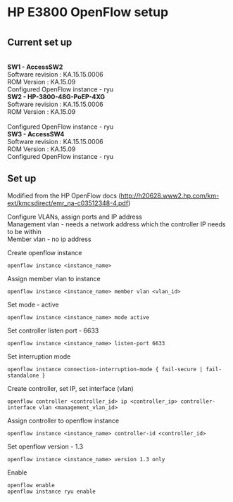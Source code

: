 <h1>HP E3800 OpenFlow setup<h1>

<h2> Current set up </h2>

<b><br>SW1 - AccessSW2</b>
<br>Software revision  : KA.15.15.0006
<br>ROM Version        : KA.15.09 
<br>Configured OpenFlow instance - ryu
<b><br>SW2 - HP-3800-48G-PoEP-4XG</b>
<br>Software revision  : KA.15.15.0006 
<br>ROM Version        : KA.15.09   
<br>Configured OpenFlow instance - ryu
<b><br>SW3 - AccessSW4</b> 
<br>Software revision  : KA.15.15.0006
<br>ROM Version        : KA.15.09 
<br>Configured OpenFlow instance - ryu

<h2> Set up </h2>

Modified from the HP OpenFlow docs (http://h20628.www2.hp.com/km-ext/kmcsdirect/emr_na-c03512348-4.pdf)

Configure VLANs, assign ports and IP address
<br>Management vlan - needs a network address which the controller IP needs to be within
<br>Member vlan - no ip address

Create openflow instance

`openflow instance <instance_name>`

Assign member vlan to instance

`openflow instance <instance_name> member vlan <vlan_id>`

Set mode - active

`openflow instance <instance_name> mode active`

Set controller listen port - 6633

`openflow instance <instance_name> listen-port 6633`

Set interruption mode 

`openflow instance connection-interruption-mode { fail-secure | fail-standalone }`

Create controller, set IP, set interface (vlan)

`openflow controller <controller_id> ip <controller_ip> controller-interface vlan <management_vlan_id>`

Assign controller to openflow instance

`openflow instance <instance_name> controller-id <controller_id>`

Set openflow version - 1.3

`openflow instance <instance_name> version 1.3 only`

Enable

```
openflow enable
openflow instance ryu enable
```



